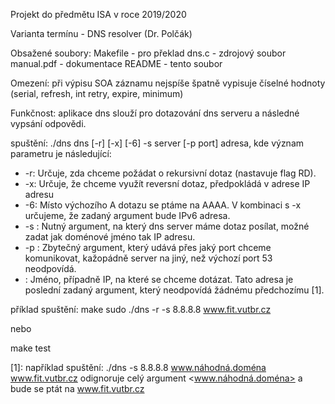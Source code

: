 Projekt do předmětu ISA v roce 2019/2020

Varianta termínu - DNS resolver (Dr. Polčák)

Obsažené soubory:
Makefile	- pro překlad
dns.c		- zdrojový soubor
manual.pdf	- dokumentace
README		- tento soubor

Omezení:
při výpisu SOA záznamu nejspíše špatně vypisuje číselné hodnoty (serial, refresh, int retry, expire, minimum)

Funkčnost:
aplikace dns slouží pro dotazování dns serveru a následné vypsání odpovědi.

spuštění:
./dns dns [-r] [-x] [-6] -s server [-p port] adresa, kde význam parametru je následující: 
* -r: Určuje, zda chceme požádat o rekursivní dotaz (nastavuje flag RD).
* -x: Určuje, že chceme využít reversní dotaz, předpokládá v adrese IP adresu
* -6: Místo výchozího A dotazu se ptáme na AAAA. V kombinaci s -x určujeme, že zadaný argument <adresa> bude IPv6 adresa.
* -s <server>: Nutný argument, na který dns server máme dotaz posílat, možné zadat jak doménové jméno tak IP adresu.
* -p <port>: Zbytečný argument, který udává přes jaký port chceme komunikovat, kažopádně server na jiný, než výchozí port 53 neodpovídá.
* <adresa>: Jméno, případně IP, na které se chceme dotázat. Tato adresa je poslední zadaný argument, který neodpovídá žádnému předchozímu [1]. 

příklad spuštění:
make 
sudo ./dns -r -s 8.8.8.8 www.fit.vutbr.cz

nebo

make test



[1]: například spuštění: 
		./dns -s 8.8.8.8 www.náhodná.doména www.fit.vutbr.cz
	odignoruje celý argument <www.náhodná.doména> a bude se ptát na www.fit.vutbr.cz